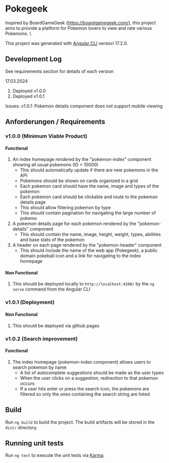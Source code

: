 # Pokegeek

Inspired by BoardGameGeek (https://boardgamegeek.com/), this project aims to provide a platform for Pokemon lovers to view and rate various Pokemons. \

This project was generated with [Angular CLI](https://github.com/angular/angular-cli) version 17.2.0.

## Development Log

See requirements section for details of each version

17.03.2024
1. Deployed v1.0.0
2. Deployed v1.0.1

Issues:
v1.0.1: Pokemon details component does not support mobile viewing

## Anforderungen / Requirements

### v1.0.0 (Minimum Viable Product)

#### Functional
1. An index homepage rendered by the "pokemon-index" component showing all usual pokemons (ID < 10000)
    - This should automatically update if there are new pokemons in the API
    - Pokemons should be shown on cards organized in a grid
    - Each pokemon card should have the name, image and types of the pokemon
    - Each pokemon card should be clickable and route to the pokemon details page
    - This should allow filtering pokemon by type
    - This should contain pagination for navigating the large number of pokemo
2. A pokemon details page for each pokemon rendered by the "pokemon-details" component
    - This should contain the name, image, height, weight, types, abilities and base stats of the pokemon
3. A header on each page rendered by the "pokemon-header" component
    - This should include the name of the web app (Pokegeek), a public domain pokeball icon and a link for navigating to the index homepage

#### Non Functional
1. This should be deployed locally to `http://localhost:4200/` by the `ng serve` command from the Angular CLI

### v1.0.1 (Deployment)

#### Non Functional
1. This should be deployed via github pages

### v1.0.2 (Search improvement)

#### Functional
1. The index homepage (pokemon-index component) allows users to search pokemon by name
    - A list of autocomplete suggestions should be made as the user types
    - When the user clicks on a suggestion, redirection to that pokemon occurs
    - If a user hits enter or press the search icon, the pokemons are filtered so only the ones containing the search string are listed

## Build

Run `ng build` to build the project. The build artifacts will be stored in the `dist/` directory.

## Running unit tests

Run `ng test` to execute the unit tests via [Karma](https://karma-runner.github.io).